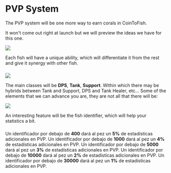 # PVP System

The PVP system will be one more way to earn corals in CoinToFish.

It won't come out right at launch but we will preview the ideas we have for this one.

![](https://cointofish.gitbook.io/\~/files/v0/b/gitbook-28427.appspot.com/o/assets%2F-MjiuW19Q0Ffw\_8xjwJo%2F-MjjBq0ZhGRSqLiMZsPa%2F-MjjC2fOGubW-OA4oU4M%2F57b1eac5c8feafa6b49512c606973e27.gif?alt=media\&token=87682810-ea37-4693-be0a-75181f420e9c)

Each fish will have a unique ability, which will differentiate it from the rest and give it synergy with other fish.

### &#x20;<a href="#dps-tank-support" id="dps-tank-support"></a>

![](https://cointofish.gitbook.io/\~/files/v0/b/gitbook-28427.appspot.com/o/assets%2F-MjiuW19Q0Ffw\_8xjwJo%2F-MjjBq0ZhGRSqLiMZsPa%2F-MjjC8l8sOMtNX2kIdIS%2Fimage.png?alt=media\&token=20155474-e6e7-4b0a-97a6-9ad08158a0b1)

The main classes will be **DPS**, **Tank**, **Support**. Within which there may be hybrids between Tank and Support, DPS and Tank Healer, etc... Some of the elements that we can advance you are, they are not all that there will be:

![](https://cointofish.gitbook.io/\~/files/v0/b/gitbook-28427.appspot.com/o/assets%2F-MjiuW19Q0Ffw\_8xjwJo%2F-MjjBq0ZhGRSqLiMZsPa%2F-MjjCQg8NKVNb8wIbgUE%2Fimage.png?alt=media\&token=e387630c-d3b8-432c-990d-5d9b0d08c660)

An interesting feature will be the fish identifier, which will help your statistics a bit.

### &#x20;<a href="#bonus" id="bonus"></a>

Un identificador por debajo de **400** dará al pez un **5%** de estadísticas adicionales en PVP. Un identificador por debajo de **1000** dará al pez un **4%** de estadísticas adicionales en PVP. Un identificador por debajo de **5000** dará al pez un **3%** de estadísticas adicionales en PVP. Un identificador por debajo de **10000** dará al pez un **2%** de estadísticas adicionales en PVP. Un identificador por debajo de **30000** dará al pez un **1%** de estadísticas adicionales en PVP.
